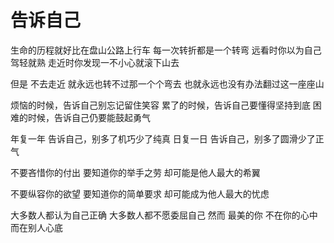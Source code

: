 # 告诉自己

生命的历程就好比在盘山公路上行车
每一次转折都是一个转弯
远看时你以为自己驾轻就熟
走近时你发现一不小心就滚下山去
 
但是
不去走近
就永远也转不过那一个个弯去
也就永远也没有办法翻过这一座座山

烦恼的时候，告诉自己别忘记留住笑容
累了的时候，告诉自己要懂得坚持到底
困难的时候，告诉自己仍要能鼓起勇气

年复一年
告诉自己，别多了机巧少了纯真
日复一日
告诉自己，别多了圆滑少了正气
 
不要吝惜你的付出
要知道你的举手之劳
却可能是他人最大的希翼

不要纵容你的欲望
要知道你的简单要求
却可能成为他人最大的忧虑
 
大多数人都认为自己正确
大多数人都不愿委屈自己
然而
最美的你
不在你的心中
而在别人心底